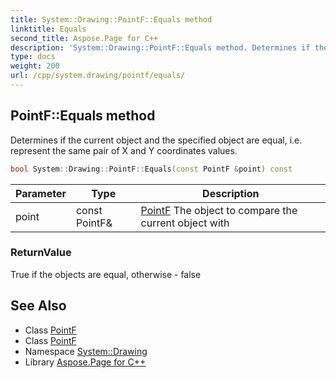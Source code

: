 ```yaml
---
title: System::Drawing::PointF::Equals method
linktitle: Equals
second_title: Aspose.Page for C++
description: 'System::Drawing::PointF::Equals method. Determines if the current object and the specified object are equal, i.e. represent the same pair of X and Y coordinates values in C++.'
type: docs
weight: 200
url: /cpp/system.drawing/pointf/equals/
---
```

## PointF::Equals method


Determines if the current object and the specified object are equal, i.e. represent the same pair of X and Y coordinates values.

```cpp
bool System::Drawing::PointF::Equals(const PointF &point) const
```


| Parameter | Type | Description |
| --- | --- | --- |
| point | const PointF\& | [PointF](../) The object to compare the current object with |

### ReturnValue

True if the objects are equal, otherwise - false

## See Also

* Class [PointF](../)
* Class [PointF](../)
* Namespace [System::Drawing](../../)
* Library [Aspose.Page for C++](../../../)
